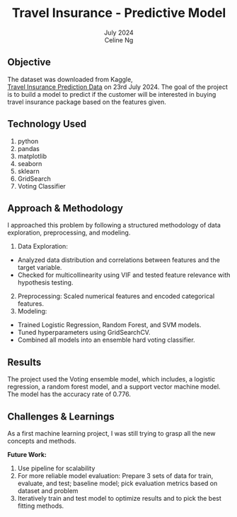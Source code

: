<h1><center>Travel Insurance - Predictive Model</center></h1>
<center>July 2024</center>
<center>Celine Ng</center>


## Objective<br>

The dataset was downloaded from Kaggle, <br>[Travel Insurance Prediction Data](https://www.kaggle.com/datasets/tejashvi14/travel-insurance-prediction-data)
on 23rd July 2024. The goal of the project is to build a model to predict 
if the customer will 
be interested in buying travel insurance package based on the features
given. 

## Technology Used
1. python
2. pandas
3. matplotlib
4. seaborn
5. sklearn
6. GridSearch
7. Voting Classifier

## Approach & Methodology
I approached this problem by following a structured methodology of data 
exploration, preprocessing, and modeling.
1. Data Exploration:
- Analyzed data distribution and correlations between features and the 
   target variable.
- Checked for multicollinearity using VIF and tested feature relevance with 
  hypothesis testing.
2. Preprocessing:
Scaled numerical features and encoded categorical features.
3. Modeling:
- Trained Logistic Regression, Random Forest, and SVM models.
- Tuned hyperparameters using GridSearchCV.
- Combined all models into an ensemble hard voting classifier.


## Results
The project used the Voting ensemble model, which includes, a logistic <br>
regression, a random forest model, and a support vector machine model. <br>
The model has the accuracy rate of 0.776. 

## Challenges & Learnings
As a first machine learning project, I was still trying to grasp all the new 
concepts and methods. <br>

**Future Work:**
1. Use pipeline for scalability
2. For more reliable model evaluation: Prepare 3 sets of data for train, 
   evaluate, and test; baseline model; pick evaluation metrics based on 
   dataset and problem
3. Iteratively train and test model to optimize results and to pick the 
   best fitting methods.


